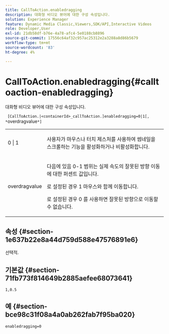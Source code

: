 ```yaml
---
title: CallToAction.enabledragging
description: 대화형 비디오 뷰어에 대한 구성 속성입니다.
solution: Experience Manager
feature: Dynamic Media Classic,Viewers,SDK/API,Interactive Videos
role: Developer,User
exl-id: 21db58df-b76e-4a78-afc4-5e0188cb8896
source-git-commit: 17556c64af32c957ac25312e2a3288a8d86b5679
workflow-type: tm+mt
source-wordcount: '83'
ht-degree: 4%

---
```


# CallToAction.enabledragging{#calltoaction-enabledragging}

대화형 비디오 뷰어에 대한 구성 속성입니다.

` [CallToAction.|<containerId>_callToAction.]enabledragging=0|1[, *`overdragvalue`*]`

<table id="table_441553CD34C94A58A9D7CBF772DEDDB6"> 
 <tbody> 
  <tr> 
   <td colname="col1"> <p> <span class="codeph"> 0 | 1 </span> </p> </td> 
   <td colname="col2"> <p> 사용자가 마우스나 터치 제스처를 사용하여 썸네일을 스크롤하는 기능을 활성화하거나 비활성화합니다. </p> </td> 
  </tr> 
  <tr> 
   <td colname="col1"> <p> <span class="codeph"> <span class="varname"> overdragvalue </span> </span> </p> </td> 
   <td colname="col2"> <p> 다음에 있음 <span class="codeph"> 0-1 </span> 범위는 실제 속도의 잘못된 방향 이동에 대한 퍼센트 값입니다. </p> <p>로 설정된 경우 <span class="codeph"> 1 </span>마우스와 함께 이동합니다. </p> <p>로 설정된 경우 <span class="codeph"> 0 </span>를 사용하면 잘못된 방향으로 이동할 수 없습니다. </p> </td> 
  </tr> 
 </tbody> 
</table>

## 속성 {#section-1e637b22e8a44d759d588e47576891e6}

선택적.

## 기본값 {#section-71fb773f814649b2885aefee68073641}

`1,0.5`

## 예 {#section-bce98c31f08a4a0ab262fab7f95ba020}

```
enabledragging=0
```
